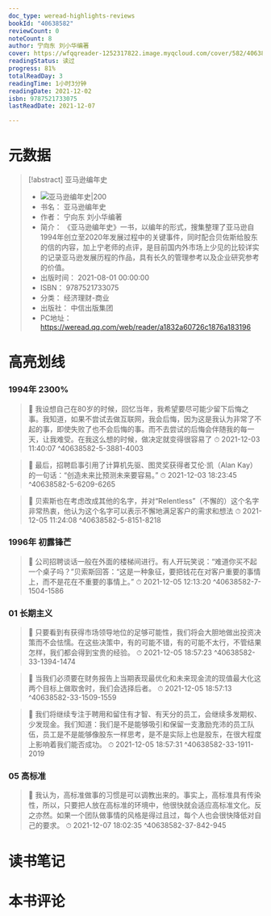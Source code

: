 ```yaml
---
doc_type: weread-highlights-reviews
bookId: "40638582"
reviewCount: 0
noteCount: 8
author: 宁向东 刘小华编著
cover: https://wfqqreader-1252317822.image.myqcloud.com/cover/582/40638582/t7_40638582.jpg
readingStatus: 读过
progress: 81%
totalReadDay: 3
readingTime: 1小时3分钟
readingDate: 2021-12-02
isbn: 9787521733075
lastReadDate: 2021-12-07

---
```

# 元数据
> [!abstract] 亚马逊编年史
> - ![ 亚马逊编年史|200](https://wfqqreader-1252317822.image.myqcloud.com/cover/582/40638582/t7_40638582.jpg)
> - 书名： 亚马逊编年史
> - 作者： 宁向东 刘小华编著
> - 简介： 《亚马逊编年史》一书，以编年的形式，搜集整理了亚马逊自1994年创立至2020年发展过程中的关键事件，同时配合贝佐斯给股东的信的内容，加上宁老师的点评，是目前国内外市场上少见的比较详实的记录亚马逊发展历程的作品，具有长久的管理参考以及企业研究参考的价值。
> - 出版时间： 2021-08-01 00:00:00
> - ISBN： 9787521733075
> - 分类： 经济理财-商业
> - 出版社： 中信出版集团
> - PC地址：https://weread.qq.com/web/reader/a1832a60726c1876a183196

# 高亮划线

### 1994年 2300%

> 📌 我设想自己在80岁的时候，回忆当年，我希望要尽可能少留下后悔之事。我知道，如果不尝试去做互联网，我会后悔，因为这是我认为非常了不起的事，即使失败了也不会后悔的事。而不去尝试的后悔会伴随我的每一天，让我难受。在我这么想的时候，做决定就变得很容易了 
> ⏱ 2021-12-03 11:40:07 ^40638582-5-3881-4003

> 📌 最后，招聘启事引用了计算机先驱、图灵奖获得者艾伦·凯（Alan Kay）的一句话：“创造未来比预测未来要容易。” 
> ⏱ 2021-12-03 18:23:45 ^40638582-5-6209-6265

> 📌 贝索斯也在考虑改成其他的名字，并对“Relentless”（不懈的）这个名字非常热衷，他认为这个名字可以表示不懈地满足客户的需求和想法 
> ⏱ 2021-12-05 11:24:08 ^40638582-5-8151-8218

### 1996年 初露锋芒

> 📌 公司招聘谈话一般在外面的楼梯间进行。有人开玩笑说：“难道你买不起一个桌子吗？”贝索斯回答：“这是一种象征，要把钱花在对客户重要的事情上，而不是花在不重要的事情上。” 
> ⏱ 2021-12-05 12:13:20 ^40638582-7-1504-1586

### 01 长期主义

> 📌 只要看到有获得市场领导地位的足够可能性，我们将会大胆地做出投资决策而不会怯懦。在这些决策中，有的可能不错，有的可能不太行，不管结果怎样，我们都会得到宝贵的经验。 
> ⏱ 2021-12-05 18:57:23 ^40638582-33-1394-1474

> 📌 当我们必须要在财务报告上当期表现最优化和未来现金流的现值最大化这两个目标上做取舍时，我们会选择后者。 
> ⏱ 2021-12-05 18:57:13 ^40638582-33-1509-1559

> 📌 我们将继续专注于聘用和留住有才智、有天分的员工，会继续多发期权、少发现金。我们知道：我们是不是能够吸引和保留一支激励充沛的员工队伍，员工是不是能够像股东一样思考，是不是实际上也是股东，在很大程度上影响着我们能否成功。 
> ⏱ 2021-12-05 18:57:31 ^40638582-33-1911-2019

### 05 高标准

> 📌 我认为，高标准做事的习惯是可以调教出来的。事实上，高标准具有传染性，所以，只要把人放在高标准的环境中，他很快就会适应高标准文化。反之亦然。如果一个团队做事情的风格是得过且过，每个人也会很快降低对自己的要求。 
> ⏱ 2021-12-07 18:02:35 ^40638582-37-842-945

# 读书笔记

# 本书评论

